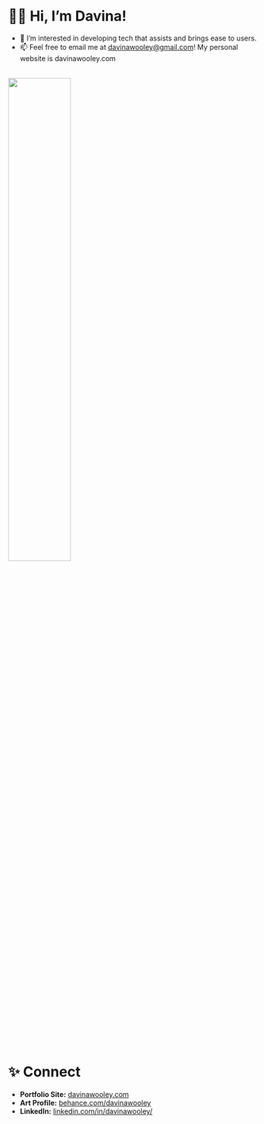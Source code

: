 # ✌🏾 Hi, I’m Davina!
- 👀 I’m interested in developing tech that assists and brings ease to users. 
- 📫 Feel free to email me at davinawooley@gmail.com!
My personal website is davinawooley.com
<br><br>

<img width = "50%" src = "https://github-readme-stats.vercel.app/api/top-langs/?username=davinawooley&layout=compact&theme=algolia" />

<br>

# ✨ Connect <br>

- <b>Portfolio Site:</b> <a href = "davinawooley.com">davinawooley.com </a><br>
- <b>Art Profile:</b> <a href = "behance.com/davinawooley"> behance.com/davinawooley</a> <br>
- <b>LinkedIn:</b>  <a href = "linkedin.com/in/davinawooley/">linkedin.com/in/davinawooley/ </a><br>

